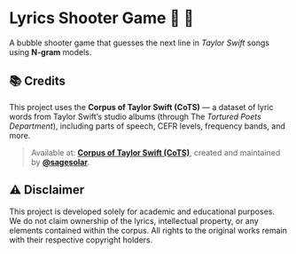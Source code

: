 # Lyrics Shooter Game  🎵 🔫

A bubble shooter game that guesses the next line in *Taylor Swift* songs using **N-gram** models.



## 📚 Credits
This project uses the **Corpus of Taylor Swift (CoTS)** — a dataset of lyric words from Taylor Swift’s studio albums (through The *Tortured Poets Department*), including parts of speech, CEFR levels, frequency bands, and more.
> Available at: [**Corpus of Taylor Swift (CoTS)**](https://github.com/sagesolar/Corpus-of-Taylor-Swift), created and maintained by [**@sagesolar**](https://github.com/sagesolar).


## ⚠️ Disclaimer
This project is developed solely for academic and educational purposes.
We do not claim ownership of the lyrics, intellectual property, or any elements contained within the corpus. All rights to the original works remain with their respective copyright holders.


